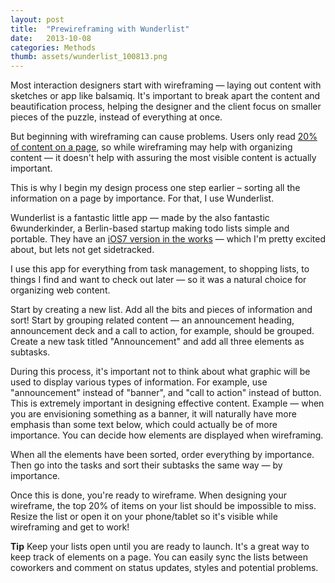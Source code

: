 ```yaml
---
layout: post
title:  "Prewireframing with Wunderlist"
date:   2013-10-08
categories: Methods
thumb: assets/wunderlist_100813.png
---
```


Most interaction designers start with wireframing — laying out content with sketches or app like balsamiq. It's important to break apart the content and beautification process, helping the designer and the client focus on smaller pieces of the puzzle, instead of everything at once. 

But beginning with wireframing can cause problems. Users only read [20% of content on a page](http://www.nngroup.com/articles/how-little-do-users-read/), so while wireframing may help with organizing content — it doesn't help with assuring the most visible content is actually important. 

This is why I begin my design process one step earlier – sorting all the information on a page by importance. For that, I use Wunderlist.

Wunderlist is a fantastic little app — made by the also fantastic 6wunderkinder, a Berlin-based startup making todo lists simple and portable. They have an [iOS7 version in the works](https://www.wunderlist.com/blog/Preparing-for-a-New-Era-of-Design-Wunderlist-on-iOS-7) — which I'm pretty excited about, but lets not get sidetracked.

I use this app for everything from task management, to shopping lists, to things I find and want to check out later — so it was a natural choice for organizing web content.

Start by creating a new list. Add all the bits and pieces of information and sort! Start by grouping related content — an announcement heading, announcement deck and a call to action, for example, should be grouped. Create a new task titled "Announcement" and add all three elements as subtasks.

During this process, it's important not to think about what graphic will be used to display various types of information. For example, use "announcement" instead of "banner", and "call to action" instead of button. This is extremely important in designing effective content. Example — when you are envisioning something as a banner, it will naturally have more emphasis than some text below, which could actually be of more importance. You can decide how elements are displayed when wireframing.

When all the elements have been sorted, order everything by importance. Then go into the tasks and sort their subtasks the same way — by importance. 

Once this is done, you're ready to wireframe. When designing your wireframe, the top 20% of items on your list should be impossible to miss. Resize the list or open it on your phone/tablet so it's visible while wireframing and get to work!

**Tip**
Keep your lists open until you are ready to launch. It's a great way to keep track of elements on a page. You can easily sync the lists between coworkers and comment on status updates, styles and potential problems.
